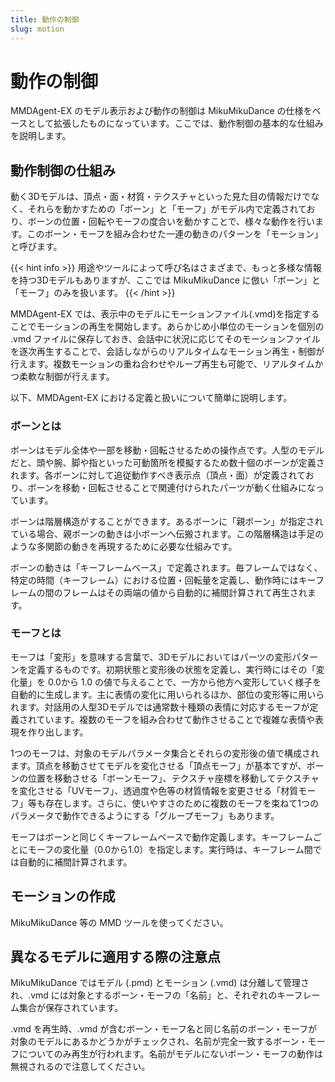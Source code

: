 ```yaml
---
title: 動作の制御
slug: motion
---
```

# 動作の制御

MMDAgent-EX のモデル表示および動作の制御は MikuMikuDance の仕様をベースとして拡張したものになっています。ここでは、動作制御の基本的な仕組みを説明します。

## 動作制御の仕組み

動く3Dモデルは、頂点・面・材質・テクスチャといった見た目の情報だけでなく、それらを動かすための「ボーン」と「モーフ」がモデル内で定義されており、ボーンの位置・回転やモーフの度合いを動かすことで、様々な動作を行います。このボーン・モーフを組み合わせた一連の動きのパターンを「モーション」と呼びます。

{{< hint info >}}
用途やツールによって呼び名はさまざまで、もっと多様な情報を持つ3Dモデルもありますが、ここでは MikuMikuDance に倣い「ボーン」と「モーフ」のみを扱います。
{{< /hint >}}

MMDAgent-EX では、表示中のモデルにモーションファイル(.vmd)を指定することでモーションの再生を開始します。あらかじめ小単位のモーションを個別の .vmd ファイルに保存しておき、会話中に状況に応じてそのモーションファイルを逐次再生することで、会話しながらのリアルタイムなモーション再生・制御が行えます。複数モーションの重ね合わせやループ再生も可能で、リアルタイムかつ柔軟な制御が行えます。

以下、MMDAgent-EX における定義と扱いについて簡単に説明します。

### ボーンとは

ボーンはモデル全体や一部を移動・回転させるための操作点です。人型のモデルだと、頭や腕、脚や指といった可動箇所を模擬するため数十個のボーンが定義されます。各ボーンに対して追従動作すべき表示点（頂点・面）が定義されており、ボーンを移動・回転させることで関連付けられたパーツが動く仕組みになっています。

ボーンは階層構造がすることができます。あるボーンに「親ボーン」が指定されている場合、親ボーンの動きは小ボーンへ伝搬されます。この階層構造は手足のような多関節の動きを再現するために必要な仕組みです。

ボーンの動きは「キーフレームベース」で定義されます。毎フレームではなく、特定の時間（キーフレーム）における位置・回転量を定義し、動作時にはキーフレームの間のフレームはその両端の値から自動的に補間計算されて再生されます。

### モーフとは

モーフは「変形」を意味する言葉で、3Dモデルにおいてはパーツの変形パターンを定義するものです。初期状態と変形後の状態を定義し、実行時にはその「変化量」を 0.0から 1.0 の値で与えることで、一方から他方へ変形していく様子を自動的に生成します。主に表情の変化に用いられるほか、部位の変形等に用いられます。対話用の人型3Dモデルでは通常数十種類の表情に対応するモーフが定義されています。複数のモーフを組み合わせて動作させることで複雑な表情や表現を作り出します。

1つのモーフは、対象のモデルパラメータ集合とそれらの変形後の値で構成されます。頂点を移動させてモデルを変化させる「頂点モーフ」が基本ですが、ボーンの位置を移動させる「ボーンモーフ」、テクスチャ座標を移動してテクスチャを変化させる「UVモーフ」、透過度や色等の材質情報を変更させる「材質モーフ」等も存在します。さらに、使いやすさのために複数のモーフを束ねて1つのパラメータで動作できるようにする「グループモーフ」もあります。

モーフはボーンと同じくキーフレームベースで動作定義します。キーフレームごとにモーフの変化量（0.0から1.0）を指定します。実行時は、キーフレーム間では自動的に補間計算されます。

## モーションの作成

MikuMikuDance 等の MMD ツールを使ってください。

## 異なるモデルに適用する際の注意点

MikuMikuDance ではモデル (.pmd) とモーション (.vmd) は分離して管理され、.vmd には対象とするボーン・モーフの「名前」と、それぞれのキーフレーム集合が保存されています。

.vmd を再生時、.vmd が含むボーン・モーフ名と同じ名前のボーン・モーフが対象のモデルにあるかどうかがチェックされ、名前が完全一致するボーン・モーフについてのみ再生が行われます。名前がモデルにないボーン・モーフの動作は無視されるので注意してください。